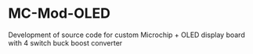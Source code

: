 # MC-Mod-OLED
Development of source code for custom Microchip + OLED display board with 4 switch buck boost converter
